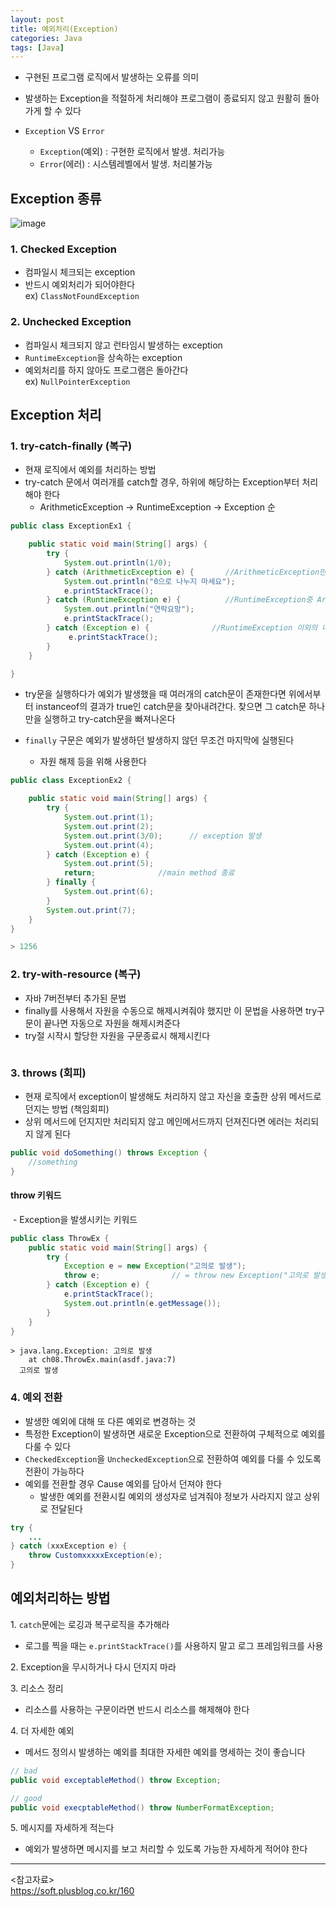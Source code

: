 ```yaml
---
layout: post
title: 예외처리(Exception)
categories: Java
tags: [Java]
---
```

- 구현된 프로그램 로직에서 발생하는 오류를 의미
- 발생하는 Exception을 적절하게 처리해야 프로그램이 종료되지 않고 원활히 돌아가게 할 수 있다

- `Exception` VS `Error`
  - `Exception`(예외) : 구현한 로직에서 발생. 처리가능
  - `Error`(에러) : 시스템레벨에서 발생. 처리불가능 

## Exception 종류
![image](https://user-images.githubusercontent.com/48157259/168767264-a6e1e9ce-f107-4387-b2a1-f22f766edcab.png)

### 1. Checked Exception
- 컴파일시 체크되는 exception
- 반드시 예외처리가 되어야한다  
ex) `ClassNotFoundException`


### 2. Unchecked Exception
- 컴파일시 체크되지 않고 런타임시 발생하는 exception
- `RuntimeException`을 상속하는 exception
- 예외처리를 하지 않아도 프로그램은 돌아간다  
ex) `NullPointerException`


## Exception 처리
### 1. try-catch-finally (복구)
- 현재 로직에서 예외를 처리하는 방법
- try-catch 문에서 여러개를 catch할 경우, 하위에 해당하는 Exception부터 처리해야 한다  
  - ArithmeticException -> RuntimeException -> Exception 순

```java
public class ExceptionEx1 {

	public static void main(String[] args) {
		try {
		    System.out.println(1/0);
		} catch (ArithmeticException e) {		//ArithmeticException만 실행
		    System.out.println("0으로 나누지 마세요");
        	e.printStackTrace();
		} catch (RuntimeException e) {			//RuntimeException중 ArithmeticException이 아닌것만 실행
		    System.out.println("연락요망");
		    e.printStackTrace();	
		} catch (Exception e) {				 //RuntimeException 이외의 나머지 Exception이 실행		
       		 e.printStackTrace();
        }
    }

}
```
- try문을 실행하다가 예외가 발생했을 때 여러개의 catch문이 존재한다면 위에서부터 instanceof의 결과가 true인 catch문을 찾아내려간다. 찾으면 그 catch문 하나만을 실행하고 try-catch문을 빠져나온다


- `finally` 구문은 예외가 발생하던 발생하지 않던 무조건 마지막에 실행된다 
  - 자원 해제 등을 위해 사용한다

```java
public class ExceptionEx2 {

	public static void main(String[] args) {
		try {
			System.out.print(1);
			System.out.print(2);
			System.out.print(3/0);		// exception 발생
			System.out.print(4);
		} catch (Exception e) {
			System.out.print(5);
			return;				 //main method 종료
		} finally {
			System.out.print(6);
		}
		System.out.print(7);
	}	
}

```

```java
> 1256
```

### 2. try-with-resource (복구)
- 자바 7버전부터 추가된 문법
- finally를 사용해서 자원을 수동으로 해제시켜줘야 했지만 이 문법을 사용하면 try구문이 끝나면 자동으로 자원을 해제시켜준다
- try절 시작시 할당한 자원을 구문종료시 해제시킨다

```java

```

### 3. throws (회피)
- 현재 로직에서 exception이 발생해도 처리하지 않고 자신을 호출한 상위 메서드로 던지는 방법 (책임회피)
- 상위 메서드에 던지지만 처리되지 않고 메인메서드까지 던져진다면 에러는 처리되지 않게 된다

```java
public void doSomething() throws Exception { 
	//something
}
```

#### throw 키워드
 - Exception을 발생시키는 키워드

```java
public class ThrowEx {
	public static void main(String[] args) {
		try {
		    Exception e = new Exception("고의로 발생");
		    throw e;				// = throw new Exception("고의로 발생");
		} catch (Exception e) {
		    e.printStackTrace();
		    System.out.println(e.getMessage());
		}
	}
}
```

```
> java.lang.Exception: 고의로 발생
  	at ch08.ThrowEx.main(asdf.java:7)
  고의로 발생
```

### 4. 예외 전환
- 발생한 예외에 대해 또 다른 예외로 변경하는 것
- 특정한 Exception이 발생하면 새로운 Exception으로 전환하여 구체적으로 예외를 다룰 수 있다
- `CheckedException`을 `UncheckedException`으로 전환하여 예외를 다룰 수 있도록 전환이 가능하다
- 예외를 전환할 경우 Cause 예외를 담아서 던져야 한다
  - 발생한 예외를 전환시킬 예외의 생성자로 넘겨줘야 정보가 사라지지 않고 상위로 전달된다

```java
try {
	...
} catch (xxxException e) {
	throw CustomxxxxxException(e);
}
```

## 예외처리하는 방법
1\. `catch`문에는 로깅과 복구로직을 추가해라
- 로그를 찍을 때는 `e.printStackTrace()`를 사용하지 말고 로그 프레임워크를 사용

2\. Exception을 무시하거나 다시 던지지 마라

3\. 리소스 정리
- 리소스를 사용하는 구문이라면 반드시 리소스를 해제해야 한다

4\. 더 자세한 예외
- 메서드 정의시 발생하는 예외를 최대한 자세한 예외를 명세하는 것이 좋습니다

```java
// bad
public void exceptableMethod() throw Exception;

// good
public void execptableMethod() throw NumberFormatException;
```

5\. 메시지를 자세하게 적는다
- 예외가 발생하면 메시지를 보고 처리할 수 있도록 가능한 자세하게 적어야 한다


<hr>

\<참고자료>  
https://soft.plusblog.co.kr/160